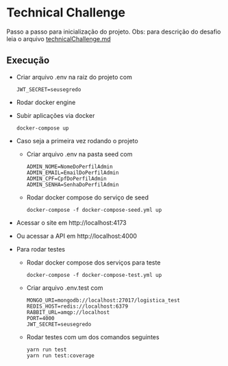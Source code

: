 # Technical Challenge
  Passo a passo para inicialização do projeto.
  Obs: para descrição do desafio leia o arquivo [technicalChallenge.md](./technicalChallenge.md)

## Execução
- Criar arquivo .env na raiz do projeto com 
  ```
  JWT_SECRET=seusegredo
  ```

- Rodar docker engine

- Subir aplicações via docker
  ```
  docker-compose up
  ```
  
- Caso seja a primeira vez rodando o projeto
  - Criar arquivo .env na pasta seed com
    ```
    ADMIN_NOME=NomeDoPerfilAdmin
    ADMIN_EMAIL=EmailDoPerfilAdmin
    ADMIN_CPF=CpfDoPerfilAdmin
    ADMIN_SENHA=SenhaDoPerfilAdmin
    ```
  - Rodar docker compose do serviço de seed
    ```
    docker-compose -f docker-compose-seed.yml up
    ```

- Acessar o site em http://localhost:4173
- Ou acessar a API em http://localhost:4000

- Para rodar testes
  - Rodar docker compose dos serviços para teste
    ```
    docker-compose -f docker-compose-test.yml up
    ```
  - Criar arquivo .env.test com
    ```
    MONGO_URI=mongodb://localhost:27017/logistica_test
    REDIS_HOST=redis://localhost:6379
    RABBIT_URL=amqp://localhost
    PORT=4000
    JWT_SECRET=seusegredo
    ```
  - Rodar testes com um dos comandos seguintes
    ```
    yarn run test
    yarn run test:coverage
    ```